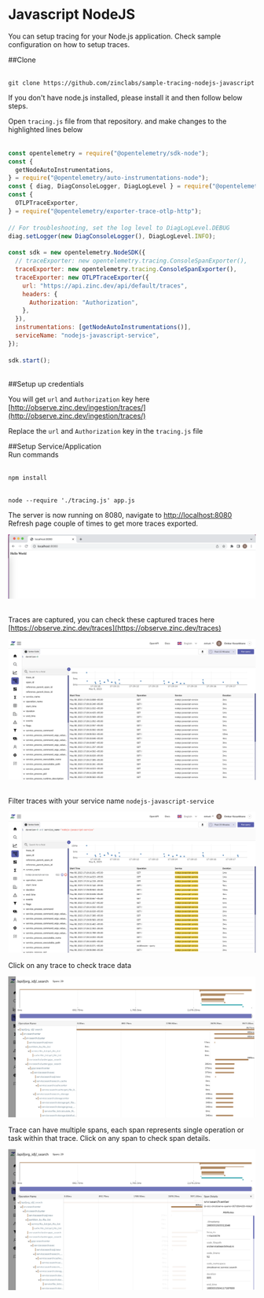 # Javascript NodeJS

You can setup tracing for your Node.js application. Check sample configuration on how to setup traces.

##Clone </br>
```

git clone https://github.com/zinclabs/sample-tracing-nodejs-javascript

```

If you don't have node.js installed, please install it and then follow below steps.

Open `tracing.js` file from that repository. and make changes to the highlighted lines below
```javascript linenums="1" hl_lines="17 19"

const opentelemetry = require("@opentelemetry/sdk-node");
const {
  getNodeAutoInstrumentations,
} = require("@opentelemetry/auto-instrumentations-node");
const { diag, DiagConsoleLogger, DiagLogLevel } = require("@opentelemetry/api");
const {
  OTLPTraceExporter,
} = require("@opentelemetry/exporter-trace-otlp-http");

// For troubleshooting, set the log level to DiagLogLevel.DEBUG
diag.setLogger(new DiagConsoleLogger(), DiagLogLevel.INFO);

const sdk = new opentelemetry.NodeSDK({
  // traceExporter: new opentelemetry.tracing.ConsoleSpanExporter(),
  traceExporter: new opentelemetry.tracing.ConsoleSpanExporter(),
  traceExporter: new OTLPTraceExporter({
    url: "https://api.zinc.dev/api/default/traces",
    headers: {
      Authorization: "Authorization",
    },
  }),
  instrumentations: [getNodeAutoInstrumentations()],
  serviceName: "nodejs-javascript-service",
});

sdk.start();
```
</br>
##Setup up credentials </br>

You will get `url` and `Authorization` key here [http://observe.zinc.dev/ingestion/traces/](http://observe.zinc.dev/ingestion/traces/)

Replace the `url` and `Authorization` key in the `tracing.js` file

##Setup Service/Application </br>
Run commands
```

npm install

```
```

node --require './tracing.js' app.js

```

The server is now running on 8080, navigate to [http://localhost:8080](http://localhost:8080) </br>
Refresh page couple of times to get more traces exported.

![Traces Sample Configration](../../images/ingestion/traces/sample_configuration.png)
</br>
</br>

Traces are captured, you can check these captured traces here [https://observe.zinc.dev/traces](https://observe.zinc.dev/traces)
</br>

![Traces Page](../../images/ingestion/traces/traces_js.png)
</br>
</br>

Filter traces with your service name `nodejs-javascript-service`
</br>

![Filter traces with service name](../../images/ingestion/traces/filter_traces_js.png)

Click on any trace to check trace data

![Trace details](../../images/ingestion/traces/trace_details_1.png)

Trace can have multiple spans, each span represents single operation or task within that trace. Click on any span to check span details.

![Trace details](../../images/ingestion/traces/trace_details_2.png)
